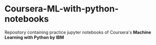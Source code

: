 # Coursera-ML-with-python-notebooks
Repository containing practice jupyter notebooks of Coursera's **Machine Learning with Python by IBM**
